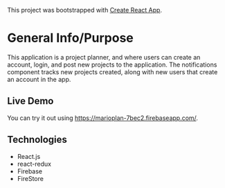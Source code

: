 This project was bootstrapped with [Create React App](https://github.com/facebook/create-react-app).

# General Info/Purpose 
This application is a project planner, and where users can create an account, login, and post new projects to the application. The notifications component tracks new projects created, along with new users that create an account in the app.

## Live Demo
You can try it out using https://marioplan-7bec2.firebaseapp.com/.

## Technologies
* React.js
* react-redux
* Firebase
* FireStore
